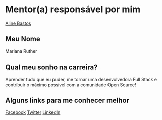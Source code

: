 # Mentor(a) responsável por mim

[Aline Bastos](https://github.com/MarianaRuther/mentoria/blob/master/profiles/mentors/profiles/aline_bastos.md)

## Meu Nome

Mariana Ruther

## Qual meu sonho na carreira?

Aprender tudo que eu puder, me tornar uma desenvolvedora Full Stack e contribuir o máximo possível com a comunidade Open Source!

## Alguns links para me conhecer melhor

[Facebook](https://www.facebook.com/mariana.ruther)
[Twitter](https://twitter.com/mruther)
[LinkedIn](https://www.linkedin.com/in/marianaruther/)
